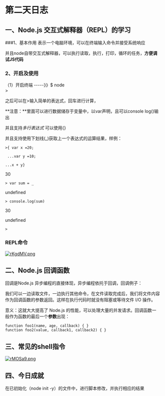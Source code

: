 # 第二天日志
## 一、Node.js 交互式解释器（REPL）的学习
###1、基本作用
表示一个电脑环境，可以在终端输入命令并接受系统响应

并且node自带交互式解释器，可以执行读取，执行，打印，循环的任务，**方便调试JS代码**

### 2、开启及使用

（1）开启终端 -----》》$ 	node   
	 > 

之后可以在>输入简单的表达式，回车进行计算，

**注意：**里面可以进行数据储存于变量中，以var声明，且可以console log()输出

并且支持*多行表达式* 可以使用{}

并且支持使用下划线(_)获取上一个表达式的运算结果，样例：

	>{ var x =20;
	
 	 ...var y =10;

 	...x + y}

30

	> var sum = _

undefined

	> console.log(sum)

30

undefined


	>

### REPL命令
[![rKgdMV.png](https://s3.ax1x.com/2020/12/15/rKgdMV.png)](https://imgchr.com/i/rKgdMV)

## 二、Node.js 回调函数

回调是Node.js 异步编程的直接体现，异步编程依托于回调，回调例子：

我们可以一边读取文件，一边执行其他命令，在文件读取完成后，我们将文件内容作为回调函数的参数返回。这样在执行代码时就没有阻塞或等待文件 I/O 操作。

意义：这就大大提高了 Node.js 的性能，可以处理大量的并发请求。回调函数一般作为函数的最后一个**参数**出现：

	function foo1(name, age, callback) { }
	function foo2(value, callback1, callback2) { }

## 三、常见的shell指令
[![rMOSa9.png](https://s3.ax1x.com/2020/12/15/rMOSa9.png)](https://imgchr.com/i/rMOSa9)

## 四、今日成就

在已初始化（node init -y）的文件中，进行脚本修改，并执行相应的结果
